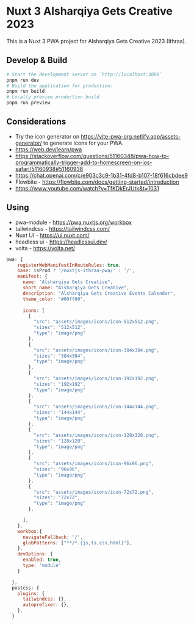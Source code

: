 # Nuxt 3 Alsharqiya Gets Creative 2023

This is a Nuxt 3 PWA project for Alsharqiya Gets Creative 2023 (Ithraa).

## Develop & Build

```bash
# Start the development server on `http://localhost:3000`
pnpm run dev
# Build the application for production:
pnpm run build
# Locally preview production build
pnpm run preview
```

## Considerations

- Try the icon generator on <https://vite-pwa-org.netlify.app/assets-generator/> to generate icons for your PWA.
- <https://web.dev/learn/pwa>
- <https://stackoverflow.com/questions/51160348/pwa-how-to-programmatically-trigger-add-to-homescreen-on-ios-safari/51160938#51160938>
- <https://chat.openai.com/c/e903c3c9-1b31-4fd8-b107-18f616cbdee9>
- Flowbite - <https://flowbite.com/docs/getting-started/introduction>
- <https://www.youtube.com/watch?v=TfKDkErJUtk&t=1031>

## Using

- pwa-module - <https://pwa.nuxtjs.org/workbox>
- tailwindcss - <https://tailwindcss.com/>
- Nuxt UI - <https://ui.nuxt.com/>
- headless ui - <https://headlessui.dev/>
- volta - <https://volta.net/>

```js
pwa: {
    registerWebManifestInRouteRules: true,
    base: isProd ? '/nuxtjs-ithraa-pwa/' : '/',
    manifest: {
      name: "Alsharqiya Gets Creative",
      short_name: "Alsharqiya Gets Creative",
      description: "Alsharqiya Gets Creative Events Calendar",
      theme_color: "#00ff00",
      
      icons: [
        {
          "src": "assets/images/icons/icon-512x512.png",
          "sizes": "512x512",
          "type": "image/png"
        },
        {
          "src": "assets/images/icons/icon-384x384.png",
          "sizes": "384x384",
          "type": "image/png"
        },
        {
          "src": "assets/images/icons/icon-192x192.png",
          "sizes": "192x192",
          "type": "image/png"
        },
        {
          "src": "assets/images/icons/icon-144x144.png",
          "sizes": "144x144",
          "type": "image/png"
        },
        {
          "src": "assets/images/icons/icon-128x128.png",
          "sizes": "128x128",
          "type": "image/png"
        },
        {
          "src": "assets/images/icons/icon-96x96.png",
          "sizes": "96x96",
          "type": "image/png"
        },
        {
          "src": "assets/images/icons/icon-72x72.png",
          "sizes": "72x72",
          "type": "image/png"
        },

      ],
    },
    workbox:{
      navigateFallback: '/',
      globPatterns: ["**/*.{js,ts,css,html}"],
    },
    devOptions: {
      enabled: true,
      type: 'module'
    }

  },
  postcss: {
    plugins: {
      tailwindcss: {},
      autoprefixer: {},
    },
  }
  ```